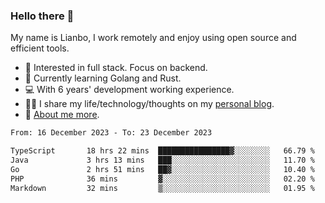 ### Hello there 👋

My name is Lianbo, I work remotely and enjoy using open source and efficient tools.

- 🔭 Interested in full stack. Focus on backend.
- 🌱 Currently learning Golang and Rust.
- 💻 With 6 years' development working experience.
- ✍🏻 I share my life/technology/thoughts on my [personal blog](https://godruoyi.com).
- 👒 [About me more](https://godruoyi.com/posts/About-godruoyi).

<!--START_SECTION:waka-->

```txt
From: 16 December 2023 - To: 23 December 2023

TypeScript       18 hrs 22 mins  ████████████████▓░░░░░░░░   66.79 %
Java             3 hrs 13 mins   ███░░░░░░░░░░░░░░░░░░░░░░   11.70 %
Go               2 hrs 51 mins   ██▓░░░░░░░░░░░░░░░░░░░░░░   10.40 %
PHP              36 mins         ▓░░░░░░░░░░░░░░░░░░░░░░░░   02.20 %
Markdown         32 mins         ▒░░░░░░░░░░░░░░░░░░░░░░░░   01.95 %
```

<!--END_SECTION:waka-->
